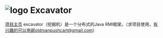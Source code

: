 ![logo](https://code.google.com/p/excavator/logo?cct=1342584745) Excavator
=========
[项目主页](https://github.com/oldmanpushcart/excavator/wiki)
excavator（挖掘机）是一个分布式的Java RMI框架。（求项目使用，有兴趣的可以电邮oldmanpushcart@gmail.com）
